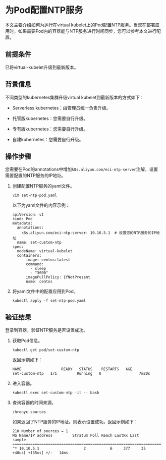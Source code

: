 为Pod配置NTP服务 
================================

本文主要介绍如何为运行在virtual kubelet上的Pod配置NTP服务。当您在部署应用时，如果需要Pod内的容器能与NTP服务进行时间同步，您可以参考本文进行配置。

前提条件 
-------------------------

已将virtual-kubelet升级到最新版本。

背景信息 
-------------------------

不同类型的kubernetes集群升级virtual kubelet到最新版本的方式如下：

* Serverless kubernetes：由管理员统一负责升级。

  

* 托管版kubernetes：您需要自行升级。

  

* 专有版kubernetes：您需要自行升级。

  

* 自建kubernetes：您需要自行升级。

  




操作步骤 
-------------------------

您需要在Pod的annotations中增加`k8s.aliyun.com/eci-ntp-server`注解，设置需要配置的NTP服务的IP地址。

1. 创建配置NTP服务的yaml文件。

       vim set-ntp-pod.yaml

   

   以下为yaml文件的内容示例：

       apiVersion: v1
       kind: Pod
       metadata:
         annotations:
           k8s.aliyun.com/eci-ntp-server: 10.10.5.1  # 设置您的NTP服务的IP地址
         name: set-custom-ntp
       spec:
         nodeName: virtual-kubelet
         containers:
           - image: centos:latest
             command:
               - sleep
               - "3600"
             imagePullPolicy: IfNotPresent
             name: centos

   

2. 将yaml文件中的配置应用到Pod。

       kubectl apply -f set-ntp-pod.yaml

   




验证结果 
-------------------------

登录到容器，验证NTP服务是否设置成功。

1. 获取Pod信息。

       kubectl get pod/set-custom-ntp

   

   返回示例如下：

       NAME                  READY   STATUS    RESTARTS   AGE
       set-custom-ntp   1/1         Running   0                 7m20s

   

2. 进入容器。

       kubectl exec set-custom-ntp -it -- bash

   

3. 查询容器的时间来源。

       chronyc sources

   

   如果返回了NTP服务的IP地址，则表示设置成功。返回示例如下：

       210 Number of sources = 1
       MS Name/IP address         Stratum Poll Reach LastRx Last                            sample
       ===============================================================================
       ^* 10.10.5.1                    2           6     377     35       +40us[ +135us] +/-   14ms 

   




